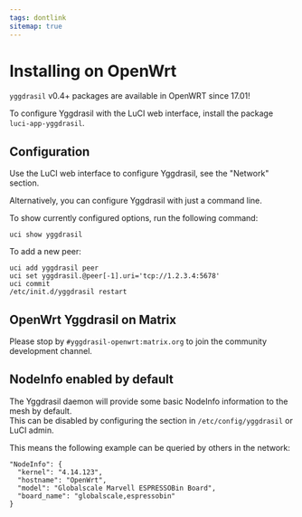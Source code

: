```yaml
---
tags: dontlink
sitemap: true
---
```


# Installing on OpenWrt

`yggdrasil` v0.4+ packages are available in OpenWRT since 17.01!

To configure Yggdrasil with the LuCI web interface, install the package `luci-app-yggdrasil`.

## Configuration

Use the LuCI web interface to configure Yggdrasil, see the "Network" section.

Alternatively, you can configure Yggdrasil with just a command line.

To show currently configured options, run the following command:

```
uci show yggdrasil
```

To add a new peer:

```
uci add yggdrasil peer
uci set yggdrasil.@peer[-1].uri='tcp://1.2.3.4:5678'
uci commit
/etc/init.d/yggdrasil restart
```

## OpenWrt Yggdrasil on Matrix

Please stop by `#yggdrasil-openwrt:matrix.org` to join the community development channel.


## NodeInfo enabled by default

The Yggdrasil daemon will provide some basic NodeInfo information to the mesh by default.  
This can be disabled by configuring the section in `/etc/config/yggdrasil` or LuCI admin.  

This means the following example can be queried by others in the network:

```
"NodeInfo": {
  "kernel": "4.14.123",
  "hostname": "OpenWrt",
  "model": "Globalscale Marvell ESPRESSOBin Board",
  "board_name": "globalscale,espressobin"
}
```
